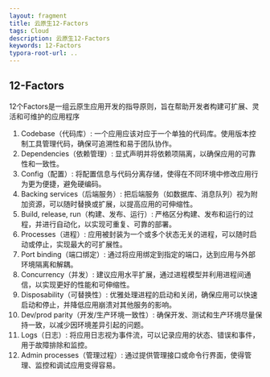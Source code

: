 ```yaml
---
layout: fragment
title: 云原生12-Factors
tags: Cloud
description: 云原生12-Factors
keywords: 12-Factors
typora-root-url: ..
---
```


## 12-Factors

12个Factors是一组云原生应用开发的指导原则，旨在帮助开发者构建可扩展、灵活和可维护的应用程序

1. Codebase（代码库）: 一个应用应该对应于一个单独的代码库。使用版本控制工具管理代码，确保可追溯性和易于团队协作。
2. Dependencies（依赖管理）: 显式声明并将依赖项隔离，以确保应用的可靠性和一致性。
3. Config（配置）: 将配置信息与代码分离存储，使得在不同环境中修改应用行为更为便捷，避免硬编码。
4. Backing services（后端服务）: 把后端服务（如数据库、消息队列）视为附加资源，可以随时替换或扩展，以提高应用的可伸缩性。
5. Build, release, run（构建、发布、运行）: 严格区分构建、发布和运行的过程，并进行自动化，以实现可重复、可靠的部署。
6. Processes（进程）: 应用被封装为一个或多个状态无关的进程，可以随时启动或停止，实现最大的可扩展性。
7. Port binding（端口绑定）: 通过将应用绑定到指定的端口，达到应用与外部环境隔离和解耦。
8. Concurrency（并发）: 建议应用水平扩展，通过进程模型并利用进程间通信，以实现更好的性能和可伸缩性。
9. Disposability（可替换性）: 优雅处理进程的启动和关闭，确保应用可以快速启动和停止，并降低应用崩溃对其他服务的影响。
10. Dev/prod parity（开发/生产环境一致性）: 确保开发、测试和生产环境尽量保持一致，以减少因环境差异引起的问题。
11. Logs（日志）: 将应用日志视为事件流，可以记录应用的状态、错误和事件，用于故障排除和监控。
12. Admin processes（管理过程）: 通过提供管理接口或命令行界面，使得管理、监控和调试应用变得容易。

<!--stackedit_data:
eyJoaXN0b3J5IjpbOTQ5OTUxNTM1XX0=
-->